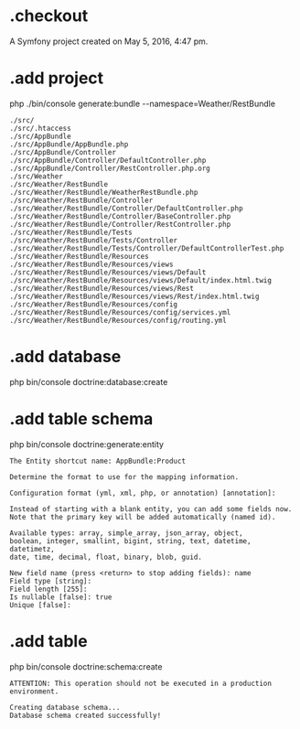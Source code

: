 .checkout
=========

A Symfony project created on May 5, 2016, 4:47 pm.

.add project
=========
php ./bin/console generate:bundle --namespace=Weather/RestBundle
```
./src/
./src/.htaccess
./src/AppBundle
./src/AppBundle/AppBundle.php
./src/AppBundle/Controller
./src/AppBundle/Controller/DefaultController.php
./src/AppBundle/Controller/RestController.php.org
./src/Weather
./src/Weather/RestBundle
./src/Weather/RestBundle/WeatherRestBundle.php
./src/Weather/RestBundle/Controller
./src/Weather/RestBundle/Controller/DefaultController.php
./src/Weather/RestBundle/Controller/BaseController.php
./src/Weather/RestBundle/Controller/RestController.php
./src/Weather/RestBundle/Tests
./src/Weather/RestBundle/Tests/Controller
./src/Weather/RestBundle/Tests/Controller/DefaultControllerTest.php
./src/Weather/RestBundle/Resources
./src/Weather/RestBundle/Resources/views
./src/Weather/RestBundle/Resources/views/Default
./src/Weather/RestBundle/Resources/views/Default/index.html.twig
./src/Weather/RestBundle/Resources/views/Rest
./src/Weather/RestBundle/Resources/views/Rest/index.html.twig
./src/Weather/RestBundle/Resources/config
./src/Weather/RestBundle/Resources/config/services.yml
./src/Weather/RestBundle/Resources/config/routing.yml
```


.add database
=========
php bin/console doctrine:database:create

.add table schema
=========
php bin/console doctrine:generate:entity
```
The Entity shortcut name: AppBundle:Product

Determine the format to use for the mapping information.

Configuration format (yml, xml, php, or annotation) [annotation]:

Instead of starting with a blank entity, you can add some fields now.
Note that the primary key will be added automatically (named id).

Available types: array, simple_array, json_array, object,
boolean, integer, smallint, bigint, string, text, datetime, datetimetz,
date, time, decimal, float, binary, blob, guid.

New field name (press <return> to stop adding fields): name
Field type [string]:
Field length [255]:
Is nullable [false]: true
Unique [false]:
```

.add table
=========
php bin/console doctrine:schema:create
```
ATTENTION: This operation should not be executed in a production environment.

Creating database schema...
Database schema created successfully!
```

